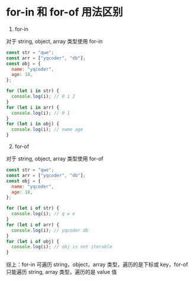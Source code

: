 # for-in 和 for-of 用法区别

1. for-in

对于 string, object, array 类型使用 for-in

```js
const str = "qwe";
const arr = ["yqcoder", "db"];
const obj = {
  name: "yqcoder",
  age: 18,
};

for (let i in str) {
  console.log(i); // 0 1 2
}
for (let i in arr) {
  console.log(i); // 0 1
}
for (let i in obj) {
  console.log(i); // name age
}
```

2. for-of

对于 string, object, array 类型使用 for-of

```js
const str = "qwe";
const arr = ["yqcoder", "db"];
const obj = {
  name: "yqcoder",
  age: 18,
};

for (let i of str) {
  console.log(i); // q w e
}
for (let i of arr) {
  console.log(i); // yqcoder db
}
for (let i of obj) {
  console.log(i); // obj is not iterable
}
```

综上：for-in 可遍历 string，object，array 类型，遍历的是下标或 key，for-of 只能遍历 string, array 类型，遍历的是 value 值

